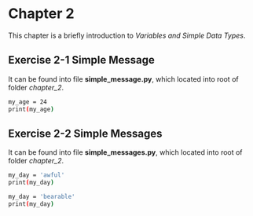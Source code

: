 # Chapter 2

This chapter is a briefly introduction to *Variables and Simple Data Types*.

## Exercise 2-1 Simple Message

It can be found into file **simple_message.py**, which located into root of folder *chapter_2*.

```sh
my_age = 24
print(my_age)
```

## Exercise 2-2 Simple Messages

It can be found into file **simple_messages.py**, which located into root of folder *chapter_2*.

```sh
my_day = 'awful'
print(my_day)

my_day = 'bearable'
print(my_day)
```